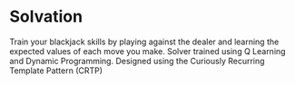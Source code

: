 # Solvation
Train your blackjack skills by playing against the dealer and learning the expected values of each move you make. Solver trained using Q Learning and Dynamic Programming. Designed using the Curiously Recurring Template Pattern (CRTP)
